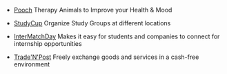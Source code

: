 - [Pooch](https://poochsd.herokuapp.com/welcome/index)   Therapy Animals to Improve your Health & Mood

- [StudyCup](http://www.studycup.com)   Organize Study Groups at different locations  

- [InterMatchDay](https://internmatchday.herokuapp.com/)   Makes it easy for students and companies to connect for internship opportunities

- [Trade'N'Post](https://pure-wildwood-65067.herokuapp.com/)   Freely exchange goods and services in a cash-free environment

